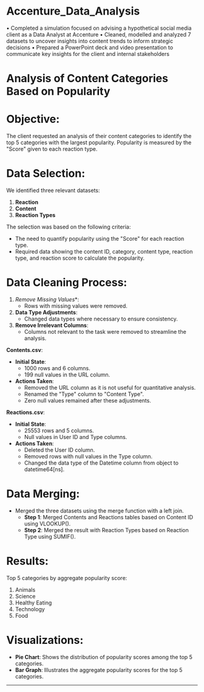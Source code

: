 # Accenture_Data_Analysis

•	Completed a simulation focused on advising a hypothetical social media client as a Data Analyst at Accenture
•	Cleaned, modelled and analyzed 7 datasets to uncover insights into content trends to inform strategic decisions
•	Prepared a PowerPoint deck and video presentation to communicate key insights for the client and internal stakeholders

# Analysis of Content Categories Based on Popularity

# Objective:
The client requested an analysis of their content categories to identify the top 5 categories with the largest popularity. Popularity is measured by the "Score" given to each reaction type.

# Data Selection:
We identified three relevant datasets:
1. **Reaction**
2. **Content**
3. **Reaction Types**

The selection was based on the following criteria:
- The need to quantify popularity using the "Score" for each reaction type.
- Required data showing the content ID, category, content type, reaction type, and reaction score to calculate the popularity.

# Data Cleaning Process:
1. *Remove Missing Values**:
   - Rows with missing values were removed.
2. **Data Type Adjustments**:
   - Changed data types where necessary to ensure consistency.
3. **Remove Irrelevant Columns**:
   - Columns not relevant to the task were removed to streamline the analysis.

**Contents.csv**:
- **Initial State**:
  - 1000 rows and 6 columns.
  - 199 null values in the URL column.
- **Actions Taken**:
  - Removed the URL column as it is not useful for quantitative analysis.
  - Renamed the "Type" column to "Content Type".
  - Zero null values remained after these adjustments.

**Reactions.csv**:
- **Initial State**:
  - 25553 rows and 5 columns.
  - Null values in User ID and Type columns.
- **Actions Taken**:
  - Deleted the User ID column.
  - Removed rows with null values in the Type column.
  - Changed the data type of the Datetime column from object to datetime64[ns].

# Data Merging:
- Merged the three datasets using the merge function with a left join.
  - **Step 1**: Merged Contents and Reactions tables based on Content ID using VLOOKUP().
  - **Step 2**: Merged the result with Reaction Types based on Reaction Type using SUMIF().

# Results:
Top 5 categories by aggregate popularity score:
1. Animals
2. Science
3. Healthy Eating
4. Technology
5. Food

# Visualizations:
- **Pie Chart**: Shows the distribution of popularity scores among the top 5 categories.
- **Bar Graph**: Illustrates the aggregate popularity scores for the top 5 categories.

--- 

